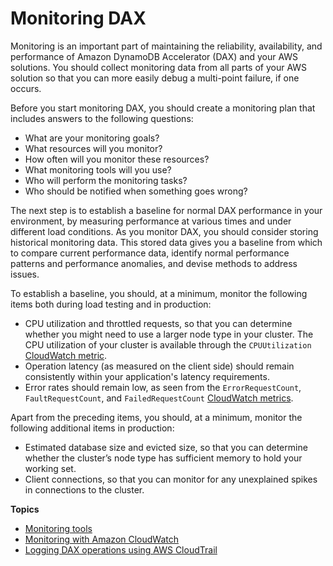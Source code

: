 # Monitoring DAX<a name="DAX.Monitoring"></a>

Monitoring is an important part of maintaining the reliability, availability, and performance of Amazon DynamoDB Accelerator \(DAX\) and your AWS solutions\. You should collect monitoring data from all parts of your AWS solution so that you can more easily debug a multi\-point failure, if one occurs\.

Before you start monitoring DAX, you should create a monitoring plan that includes answers to the following questions:
+ What are your monitoring goals?
+ What resources will you monitor?
+ How often will you monitor these resources?
+ What monitoring tools will you use?
+ Who will perform the monitoring tasks?
+ Who should be notified when something goes wrong?

The next step is to establish a baseline for normal DAX performance in your environment, by measuring performance at various times and under different load conditions\. As you monitor DAX, you should consider storing historical monitoring data\. This stored data gives you a baseline from which to compare current performance data, identify normal performance patterns and performance anomalies, and devise methods to address issues\. 

To establish a baseline, you should, at a minimum, monitor the following items both during load testing and in production:
+ CPU utilization and throttled requests, so that you can determine whether you might need to use a larger node type in your cluster\. The CPU utilization of your cluster is available through the `CPUUtilization` [CloudWatch metric](dax-metrics-dimensions-dax.md)\.
+ Operation latency \(as measured on the client side\) should remain consistently within your application's latency requirements\.
+ Error rates should remain low, as seen from the `ErrorRequestCount`, `FaultRequestCount`, and `FailedRequestCount` [CloudWatch metrics](dax-metrics-dimensions-dax.md)\.

Apart from the preceding items, you should, at a minimum, monitor the following additional items in production:
+ Estimated database size and evicted size, so that you can determine whether the cluster’s node type has sufficient memory to hold your working set\.
+ Client connections, so that you can monitor for any unexplained spikes in connections to the cluster\.

**Topics**
+ [Monitoring tools](dax-monitoring-automated-manual.md)
+ [Monitoring with Amazon CloudWatch](dax-monitoring-cloudwatch.md)
+ [Logging DAX operations using AWS CloudTrail](dax-logging-using-cloudtrail.md)